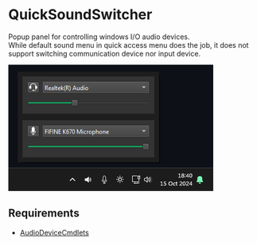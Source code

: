 # QuickSoundSwitcher

Popup panel for controlling windows I/O audio devices.  
While default sound menu in quick access menu does the job, it does not support switching communication device nor input device.

![image](assets/screenshot.png)

## Requirements

- [AudioDeviceCmdlets](https://github.com/frgnca/AudioDeviceCmdlets)